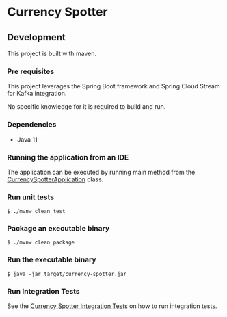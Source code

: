 # Currency Spotter

## Development

This project is built with maven.

### Pre requisites

This project leverages the Spring Boot framework and Spring Cloud Stream for Kafka integration.

No specific knowledge for it is required to build and run.

### Dependencies

* Java 11

### Running the application from an IDE

The application can be executed by running main method from the [CurrencySpotterApplication](src/main/java/io/confluent/solutions/microservices/currencyspotter/CurrencySpotterApplication.java) class.

### Run unit tests

```
$ ./mvnw clean test
```

### Package an executable binary

```
$ ./mvnw clean package
```

### Run the executable binary

```
$ java -jar target/currency-spotter.jar
```

### Run Integration Tests

See the [Currency Spotter Integration Tests](../integration-tests/currency-spotter-it/README.md) on how to run integration tests.